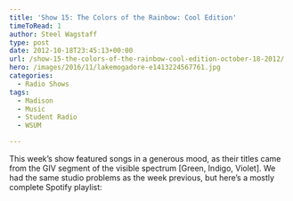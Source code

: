 ```yaml
---
title: 'Show 15: The Colors of the Rainbow: Cool Edition'
timeToRead: 1 
author: Steel Wagstaff
type: post
date: 2012-10-18T23:45:13+00:00
url: /show-15-the-colors-of-the-rainbow-cool-edition-october-18-2012/
hero: /images/2016/11/lakemogadore-e1413224567761.jpg
categories:
  - Radio Shows
tags:
  - Madison
  - Music
  - Student Radio
  - WSUM

---
```

This week&#8217;s show featured songs in a generous mood, as their titles came from the GIV segment of the visible spectrum [Green, Indigo, Violet]. We had the same studio problems as the week previous, but here&#8217;s a mostly complete Spotify playlist: